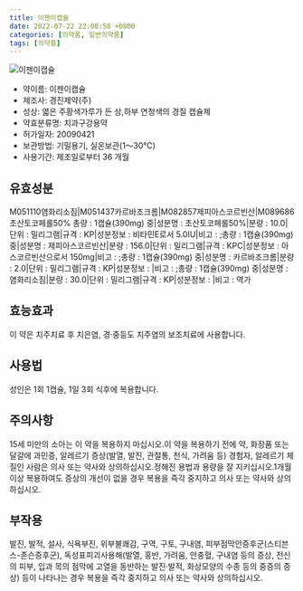 ```yaml
---
title: 이젠이캡슐
date: 2022-07-22 22:08:58 +0800
categories: [의약품, 일반의약품]
tags: [의약품]
---
```

![이젠이캡슐](https://nedrug.mfds.go.kr/pbp/cmn/itemImageDownload/1Mv12iojCfp)

- 약이름: 이젠이캡슐
- 제조사: 경진제약(주)
- 성상: 엷은 주황색가루가 든 상,하부 연청색의 경질 캡슐제
- 약효분류명: 치과구강용약
- 허가일자: 20090421
- 보관방법: 기밀용기, 실온보관(1～30℃)
- 사용기간: 제조일로부터 36 개월
## 유효성분
M051110염화리소짐|M051437카르바조크롬|M082857제피아스코르빈산|M089686초산토코페롤50%
총량 : 1캡슐(390mg) 중|성분명 : 초산토코페롤50%|분량 : 10.0|단위 : 밀리그램|규격 : KP|성분정보 : 비타민E로서 5.0IU|비고 : ;총량 : 1캡슐(390mg) 중|성분명 : 제피아스코르빈산|분량 : 156.0|단위 : 밀리그램|규격 : KPC|성분정보 : 아스코르빈산으로서 150mg|비고 : ;총량 : 1캡슐(390mg) 중|성분명 : 카르바조크롬|분량 : 2.0|단위 : 밀리그램|규격 : KP|성분정보 : |비고 : ;총량 : 1캡슐(390mg) 중|성분명 : 염화리소짐|분량 : 30.0|단위 : 밀리그램|규격 : KP|성분정보 : |비고 : 역가
## 효능효과
이 약은 치주치료 후 치은염, 경·중등도 치주염의 보조치료에 사용합니다.
## 사용법
성인은 1회 1캡슐, 1일 3회 식후에 복용합니다.
## 주의사항
15세 미만의 소아는 이 약을 복용하지 마십시오.이 약을 복용하기 전에 약, 화장품 또는 달걀에 과민증, 알레르기 증상(발열, 발진, 관절통, 천식, 가려움 등) 경험자, 알레르기 체질인 사람은 의사 또는 약사와 상의하십시오.정해진 용법과 용량을 잘 지키십시오.1개월 이상 복용하여도 증상의 개선이 없을 경우 복용을 즉각 중지하고 의사 또는 약사와 상의하십시오.
## 부작용
발진, 발적, 설사, 식욕부진, 위부불쾌감, 구역, 구토, 구내염, 피부점막안증후군(스티븐스-존슨증후군), 독성표피괴사용해(발열, 홍반, 가려움, 안충혈, 구내염 등의 증상, 전신의 피부, 입과 목의 점막에 고열을 동반하는 발진·발적, 화상모양의 수종 등의 중증의 증상) 등이 나타나는 경우 복용을 즉각 중지하고 의사 또는 약사와 상의하십시오.
